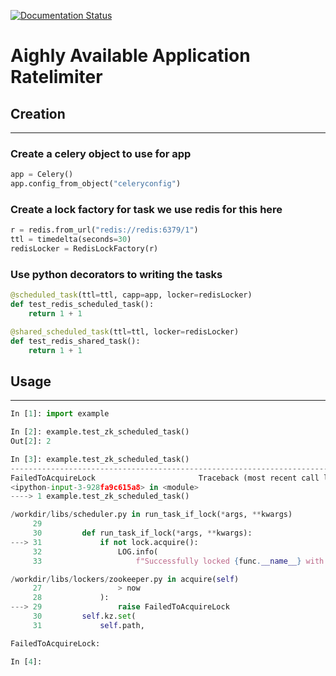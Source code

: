 [![Documentation Status](https://readthedocs.org/projects/ha-task-locker/badge/?version=latest)](https://ha-task-locker.readthedocs.io/en/latest/?badge=latest)
# Aighly Available Application Ratelimiter

## Creation
___

### Create a celery object to use for app
```python
app = Celery()
app.config_from_object("celeryconfig")
```
### Create a lock factory for task we use redis for this here

```python
r = redis.from_url("redis://redis:6379/1")
ttl = timedelta(seconds=30)
redisLocker = RedisLockFactory(r)
```
### Use python decorators to writing the tasks

```python
@scheduled_task(ttl=ttl, capp=app, locker=redisLocker)
def test_redis_scheduled_task():
    return 1 + 1

@shared_scheduled_task(ttl=ttl, locker=redisLocker)
def test_redis_shared_task():
    return 1 + 1
```
## Usage
___
```python
In [1]: import example

In [2]: example.test_zk_scheduled_task()
Out[2]: 2

In [3]: example.test_zk_scheduled_task()
---------------------------------------------------------------------------
FailedToAcquireLock                       Traceback (most recent call last)
<ipython-input-3-928fa9c615a8> in <module>
----> 1 example.test_zk_scheduled_task()

/workdir/libs/scheduler.py in run_task_if_lock(*args, **kwargs)
     29 
     30         def run_task_if_lock(*args, **kwargs):
---> 31             if not lock.acquire():
     32                 LOG.info(
     33                     f"Successfully locked {func.__name__} with locker {locker.__class__.__name__}"

/workdir/libs/lockers/zookeeper.py in acquire(self)
     27                 > now
     28             ):
---> 29                 raise FailedToAcquireLock
     30         self.kz.set(
     31             self.path,

FailedToAcquireLock: 

In [4]: 
```
